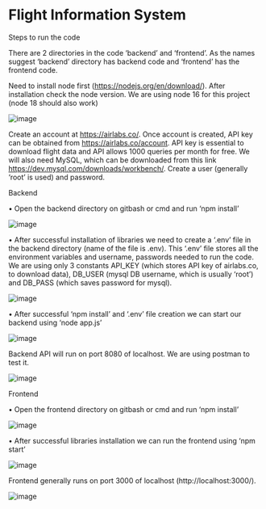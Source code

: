 # Flight Information System

Steps to run the code


There are 2 directories in the code ‘backend’ and ‘frontend’. As the names suggest ‘backend’ directory has backend code and ‘frontend’ has the frontend code.

Need to install node first (https://nodejs.org/en/download/). After installation check the node version. We are using node 16 for this project (node 18 should also work)

![image](https://user-images.githubusercontent.com/15613143/201775046-41c9f18b-987e-4ffb-8b82-669e109ff12e.png)

 
Create an account at https://airlabs.co/. Once account is created, API key can be obtained from https://airlabs.co/account. API key is essential to download flight data and API allows 1000 queries per month for free.
We will also need MySQL, which can be downloaded from this link https://dev.mysql.com/downloads/workbench/. Create a user (generally ‘root’ is used) and password.

Backend

•	Open the backend directory on gitbash or cmd and run ‘npm install’

![image](https://user-images.githubusercontent.com/15613143/201775007-93bbb367-0c8c-45bd-8395-1291c443ae91.png)
 

•	After successful installation of libraries we need to create a ‘.env’ file in the backend directory  (name of the file is .env). This ‘.env’ file stores all the environment variables and username, passwords needed to run the code.
We are using only 3 constants API_KEY (which stores API key of airlabs.co, to download data), DB_USER (mysql DB username, which is usually ‘root’) and DB_PASS (which saves password for mysql).

![image](https://user-images.githubusercontent.com/15613143/201774980-79cdd0e9-5a8e-472d-8105-ee7866c023d6.png)
 

•	After successful ‘npm install’ and ‘.env’ file creation we can start our backend using ‘node app.js’

 ![image](https://user-images.githubusercontent.com/15613143/201774936-b2ae7d10-7ef7-4ee4-9a5c-22bb2b741729.png)

Backend API will run on port 8080 of localhost. We are using postman to test it.

![image](https://user-images.githubusercontent.com/15613143/201774912-ecb8b13e-5789-449a-a8fb-3276258e0cf4.png)

 

Frontend

•	Open the frontend directory on gitbash or cmd and run ‘npm install’

 ![image](https://user-images.githubusercontent.com/15613143/201774879-4ae8d389-8d66-42dc-b4ec-e9a4b8369f1e.png)

•	After successful libraries installation we can run the frontend using ‘npm start’

![image](https://user-images.githubusercontent.com/15613143/201774817-7a3ebc30-812e-4bec-b1e0-a4719fddee59.png)

Frontend generally runs on port 3000 of localhost (http://localhost:3000/).

![image](https://user-images.githubusercontent.com/15613143/201774172-de96ca4e-c4df-4ddc-a63f-d1e8784e2912.png)

 

